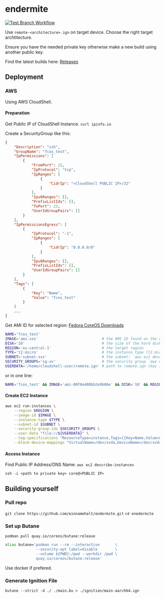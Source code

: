 # endermite
[![Test Branch Workflow](https://github.com/einnamehalt/endermite/actions/workflows/test.yml/badge.svg?branch=test)](https://github.com/einnamehalt/endermite/actions/workflows/test.yml)

Use `remote-<architecture>.ign` on target device. Choose the right target archtitecture.

Ensure you have the needed private key otherwise make a new build using another public key.

Find the latest builds here: [Releases](https://github.com/einnamehalt/endermite/releases/latest)


## Deployment

### AWS

Using AWS CloudShell.

#### Preparation
Get Public IP of CloudShell Instance.
`curl ipinfo.io` 

Create a SecurityGroup like this:

```json
{
    "Description": "ssh",
    "GroupName": "fcos_test",
    "IpPermissions": [
        {
            "FromPort": 22,
            "IpProtocol": "tcp",
            "IpRanges": [
                {
                    "CidrIp": "<CloudShell PUBLIC IP>/32"
                }
            ],
            "Ipv6Ranges": [],
            "PrefixListIds": [],
            "ToPort": 22,
            "UserIdGroupPairs": []
        }
    ],
    "IpPermissionsEgress": [
        {
            "IpProtocol": "-1",
            "IpRanges": [
                {
                    "CidrIp": "0.0.0.0/0"
                }
            ],
            "Ipv6Ranges": [],
            "PrefixListIds": [],
            "UserIdGroupPairs": []
        }
    ],
    "Tags": [
        {
            "Key": "Name",
            "Value": "fcos_test"
        }
    ]
    ...
}
```

Get AMI ID for selected region:
[Fedora CoreOS Downloads](https://getfedora.org/coreos/download?tab=cloud_launchable&stream=stable&arch=x86_64)

```bash
NAME='fcos_test'
IMAGE='ami-xxx'                             # the AMI ID found on the download page
DISK='10'                                   # the size of the hard disk in GB
REGION='eu-central-1'                       # the target region
TYPE='t2.micro'                             # the instance type (t2.micro - free tier)
SUBNET='subnet-xxx'                         # the subnet: `aws ec2 describe-subnets`
SECURITY_GROUPS='sg-xx'                     # the security group `aws ec2 describe-security-groups`
USERDATA='/home/cloudshell-user/remote.ign' # path to remote.ign (key is test.rsa.pub)
```

or in one line:

```bash
NAME='fcos_test' && IMAGE='ami-00f8e408bb2e9b06e' && DISK='10' && REGION='eu-central-1' && TYPE='t2.micro' && SUBNET='subnet-xxx' && SECURITY_GROUPS='sg-xxx' && USERDATA='/home/cloudshell-user/remote-x86_64.ign'
```

#### Create EC2 Instance

```bash
aws ec2 run-instances \
    --region $REGION \
    --image-id $IMAGE \
    --instance-type $TYPE \
    --subnet-id $SUBNET \
    --security-group-ids $SECURITY_GROUPS \
    --user-data "file://${USERDATA}" \
    --tag-specifications "ResourceType=instance,Tags=[{Key=Name,Value=${NAME}}]" \
    --block-device-mappings "VirtualName=/dev/xvda,DeviceName=/dev/xvda,Ebs={VolumeSize=${DISK}}"
```

#### Access Instance

Find Public IP Address/DNS Name: `aws ec2 describe-instances`

`ssh -i <path to private key> core@<PUBLIC IP>`

## Building yourself

### Pull repo
`git clone https://github.com/einnamehalt/endermite.git`
`cd enedermite`

### Set up Butane

`podman pull quay.io/coreos/butane:release`

```bash
alias butane='podman run --rm --interactive       \
              --security-opt label=disable        \
              --volume ${PWD}:/pwd --workdir /pwd \
              quay.io/coreos/butane:release'
```
Use docker if prefered.

### Generate Ignition File

`butane --strict -d ./ ./main.bu > ./ignition/main-aarch64.ign`
